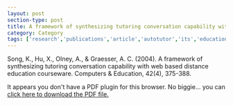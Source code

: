 ```yaml
---
layout: post
section-type: post
title: A framework of synthesizing tutoring conversation capability with web based distance education courseware
category: Category
tags: ['research','publications','article','autotutor','its','education-research','discourse']
---
```

Song, K., Hu, X., Olney, A., & Graesser, A. C. (2004). A framework of synthesizing tutoring conversation capability with web based distance education courseware. Computers & Education, 42(4), 375-388. 

<object data="https://umdrive.memphis.edu/aolney/public/publications/A%20framework%20of%20synthesizing%20tutoring%20conversation%20capability%20with%20web%20based%20distance%20education%20courseware.pdf" type="application/pdf" width="100%" height="600px">
 
  <p>It appears you don't have a PDF plugin for this browser.
  No biggie... you can <a href="https://umdrive.memphis.edu/aolney/public/publications/A%20framework%20of%20synthesizing%20tutoring%20conversation%20capability%20with%20web%20based%20distance%20education%20courseware.pdf">click here to
  download the PDF file.</a></p>
  
</object>
